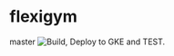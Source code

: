 # flexigym
master 
![Build, Deploy to GKE and TEST.](https://github.com/zariwal/flexigym/workflows/Build,%20Deploy%20to%20GKE%20and%20TEST./badge.svg?branch=master)




